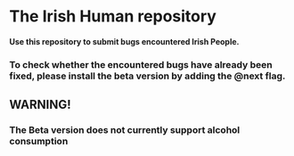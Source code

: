 # The Irish Human repository
#### Use this repository to submit bugs encountered Irish People.

### To check whether the encountered bugs have already been fixed, please install the beta version by adding the @next flag.

## WARNING!
### The Beta version does not currently support alcohol consumption